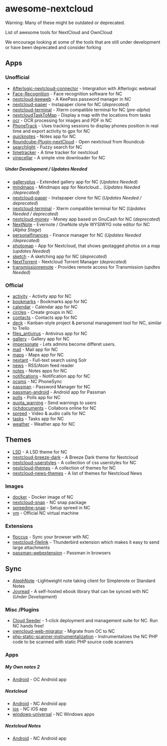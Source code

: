 # awesome-nextcloud
Warning: Many of these might be outdated or deprecated.

List of awesome tools for NextCloud and OwnCloud

We encourage looking at some of the tools that are still under development or have been deprecated and consider forking
## Apps
### Unofficial
* [Afterlogic-nextcloud-connector](https://github.com/afterlogic/nextcloud-connector) - Intergration with Afterlogic webmail
* [Face-Recognition](https://github.com/matiasdelellis/facerecognition) - Face recognition software for NC
* [nextcloud-keeweb](https://github.com/jhass/nextcloud-keeweb) - A KeePass password manager in NC
* [nextcloud-paper](https://github.com/andreasjacobsen93/nextcloud-paper) - Instapaper clone for NC (*deprecated*)
* [nextcloud-terminal](https://github.com/gabor-udvari/nextcloud-terminal) - Xterm compatible terminal for NC (*pre-alpha*)
* [nextcloudTaskToMap](https://github.com/valentinbonneaud/nextcloudTaskToMap) - Display a map with the locations from tasks
* [ocr](https://github.com/janis91/ocr) - OCR processing for images and PDF in NC
* [PhoneTrack](https://gitlab.com/eneiluj/phonetrack-oc) - Uses tracking sessions to display phones position in real time and export activity to gpx for NC
* [quicknotes](https://github.com/matiasdelellis/quicknotes) - Notes app for NC
* [Roundcube-Plugin-nextCloud](https://github.com/texxasrulez/Roundcube-Plugin-nextCloud) - Open nextcloud from Roundcub
* [searchlight](https://github.com/icewind1991/searchlight) - Fuzzy search for NC
* [timetracker](https://github.com/jakobsack/timetracker) - A time tracker for nextcloud
* [vinecellar](https://github.com/ChristophWurst/vinecellar) - A simple vine downloader for NC
##### Under Development / Updates Needed
* [galleryplus](https://github.com/oparoz/galleryplus) - Extended gallery app for NC  (*Updates Needed*)
* [mindmaps](https://github.com/splitt3r/mindmaps) - Mindmaps app for Nextcloud... (*Updates Needed /deprecated*)
* [nextcloud-paper](https://github.com/andreasjacobsen93/nextcloud-paper) - Instapaper clone for NC (*Updates Needed / deprecated*)
* [nextcloud-terminal](https://github.com/gabor-udvari/nextcloud-terminal) - Xterm compatible terminal for NC (*Updates Needed / deprecated*)
* [nextcloud-money](https://github.com/powerpaul17/nc_money) - Money app based on GnuCash for NC (*deprecated*)
* [NextNote](https://github.com/brantje/nextnote) - Evernote / OneNote style WYSIWYG note editor for NC (*Alpha Stage*)
* [personalfinances](https://github.com/matiasdelellis/personalfinances) - Finance manager for NC (*Updates Needed /deprecated*)
* [photomap](https://github.com/doc-sebastian/PhotoMap) - App for Nextcloud, that shows geotagged photos on a map (*updates Needed*)
* [sketch](https://github.com/ChristophWurst/sketch) - A sketching app for NC (*deprecated*)
* [NextTorrent](https://github.com/self20/NextTorrent) - Nextcloud Torrent Manager (*deprecated*)
* [transmissionremote](https://github.com/jure965/transmissionremote) - Provides remote access for Transmission (*updtes Needed*)


### Official
* [activity](https://github.com/nextcloud/activity) - Activity app for NC
* [bookmarks](https://github.com/nextcloud/bookmarks) - Bookmarks app for NC
* [calendar](https://github.com/nextcloud/calendar) - Calendar app for NC
* [circles](https://github.com/nextcloud/circles) - Create groups in NC
* [contacts](https://github.com/nextcloud/contacts) - Contacts app for NC
* [deck](https://github.com/nextcloud/deck) - Kanban-style project & personal management tool for NC, similar to Trello
* [files_antivirus](https://github.com/nextcloud/files_antivirus) - Antivirus app for NC
* [gallery](https://github.com/nextcloud/gallery) - Gallery app for NC
* [impersonate](https://github.com/nextcloud/impersonate) - Lets admins become differet users.
* [mail](https://github.com/nextcloud/mail) - Mail app for NC
* [maps](https://github.com/nextcloud/maps) - Maps app for NC
* [nextant](https://github.com/nextcloud/nextant) - Full-text search using Solr
* [news](https://github.com/nextcloud/news) - RSS/Atom feed reader
* [notes](https://github.com/nextcloud/notes) - Notes apps for NC
* [notifications](https://github.com/nextcloud/notifications) - Notification app for NC
* [ocsms](https://github.com/nextcloud/ocsms) - NC PhoneSync
* [passman](https://github.com/nextcloud/passman) - Password Manager for NC
* [passman-android](https://github.com/nextcloud/passman-android) - Android app for Passman
* [polls](https://github.com/nextcloud/polls) - Polls app for NC
* [quota_warning](https://github.com/nextcloud/quota_warning) - Send warnings to users
* [richdocuments](https://github.com/nextcloud/richdocuments) - Collabora online for NC
* [spreed](https://github.com/nextcloud/spreed) - Video & audio calls for NC
* [tasks](https://github.com/nextcloud/tasks) - Tasks app for NC
* [weather](https://github.com/nextcloud/weather) - Weather app for NC

## Themes
* [LSD](https://github.com/jancborchardt/lsd) - A LSD theme for NC
* [nextcloud-breeze-dark](https://github.com/mwalbeck/nextcloud-breeze-dark) - A Breeze Dark theme for Nextcloud
* [nextcloud-userstyles](https://github.com/Lucidiot/nextcloud-userstyles) - A collection of css userstyles for NC
* [nextcloud-themes](https://github.com/Chais/nextcloud-themes) - A collection of themes for NC
* [nextcloud-news-themes](https://github.com/cwmke/nextcloud-news-themes) - A list of themes for Nextcloud News
### Images
* [docker](https://github.com/nextcloud/docker) - Docker image of NC
* [nextcloud-snap](https://github.com/nextcloud/nextcloud-snap) - NC snap package
* [spreedme-snap](https://github.com/nextcloud/spreedme-snap) - Setup spreed in NC
* [vm](https://github.com/nextcloud/vm) - Official NC virtual machine

### Extensions
* [floccus](https://github.com/marcelklehr/floccus) - Sync your browser with NC
* [nextcloud-filelink](https://github.com/nextcloud/nextcloud-filelink) - Thunderbird extension which makes it easy to send large attachments
* [passman-webextension](https://github.com/nextcloud/passman-webextension) - Passman in browsers

## Sync
* [AlephNote](https://github.com/Mikescher/AlephNote) -Lightweight note taking client for Simplenote or Standard Notes 
* [Joyread](https://github.com/joyread/server) - A self-hosted ebook library that can be synced with NC (*Under Development*)

### Misc /Plugins
* [Cloud Seeder](https://ipv6.rs/cloudseeder) - 1-click deployment and management suite for NC. Run NC hands free!
* [owncloud-web-migrator](https://github.com/nextcloud/owncloud-web-migrator) - Migrate from OC to NC
* [php-static-scanner-instrumentalization](https://github.com/nextcloud/php-static-scanner-instrumentalization) - Instrumentalizes the NC PHP code to be scanned with static PHP source code scanners

### Apps
##### My Own notes 2
* [Android](https://github.com/aykit/MyOwnNotes) - OC Android app
##### Nextcloud
* [Android](https://github.com/nextcloud/android) - NC Android app
* [ios](https://github.com/nextcloud/ios) - NC iOS app
* [windows-universal](https://github.com/nextcloud/windows-universal) - NC Windows apps
##### Nextcloud Notes
* [Android](https://github.com/stefan-niedermann/nextcloud-notes) - NC Android app
